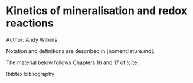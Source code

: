 # Kinetics of mineralisation and redox reactions

Author: Andy Wilkins

Notation and definitions are described in [nomenclature.md].

The material below follows Chapters 16 and 17 of [!cite](bethke_2007).


!bibtex bibliography
